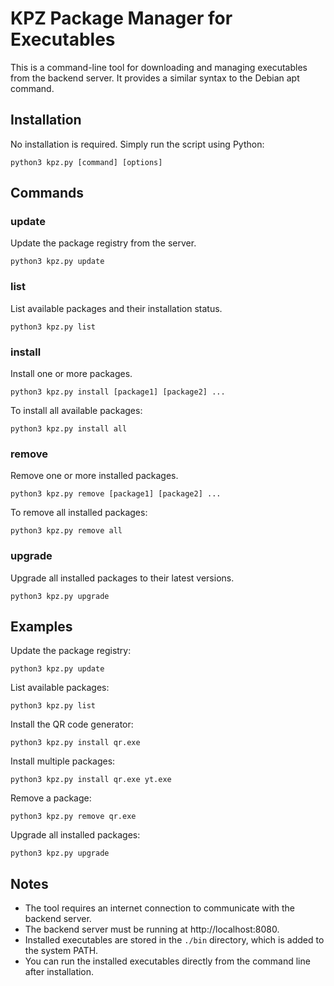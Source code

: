# KPZ Package Manager for Executables

This is a command-line tool for downloading and managing executables from the backend server. It provides a similar syntax to the Debian apt command.

## Installation

No installation is required. Simply run the script using Python:

```
python3 kpz.py [command] [options]
```

## Commands

### update

Update the package registry from the server.

```
python3 kpz.py update
```

### list

List available packages and their installation status.

```
python3 kpz.py list
```

### install

Install one or more packages.

```
python3 kpz.py install [package1] [package2] ...
```

To install all available packages:

```
python3 kpz.py install all
```

### remove

Remove one or more installed packages.

```
python3 kpz.py remove [package1] [package2] ...
```

To remove all installed packages:

```
python3 kpz.py remove all
```

### upgrade

Upgrade all installed packages to their latest versions.

```
python3 kpz.py upgrade
```

## Examples

Update the package registry:
```
python3 kpz.py update
```

List available packages:
```
python3 kpz.py list
```

Install the QR code generator:
```
python3 kpz.py install qr.exe
```

Install multiple packages:
```
python3 kpz.py install qr.exe yt.exe
```

Remove a package:
```
python3 kpz.py remove qr.exe
```

Upgrade all installed packages:
```
python3 kpz.py upgrade
```

## Notes

- The tool requires an internet connection to communicate with the backend server.
- The backend server must be running at http://localhost:8080.
- Installed executables are stored in the `./bin` directory, which is added to the system PATH.
- You can run the installed executables directly from the command line after installation.
